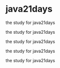 # java21days
the study for java21days

the study for java21days


the study for java21days


the study for java21days


the study for java21days
